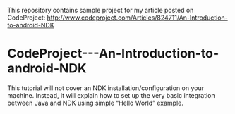 This repository contains sample project for my article posted on CodeProject:
http://www.codeproject.com/Articles/824711/An-Introduction-to-android-NDK


# CodeProject---An-Introduction-to-android-NDK
This tutorial will not cover an NDK installation/configuration on your machine. Instead, it will explain how to set up the very basic integration between Java and NDK using simple “Hello World” example.
